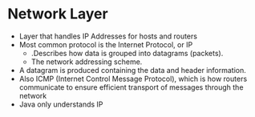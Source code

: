 # Network Layer
- Layer that handles IP Addresses for hosts and routers
- Most common protocol is the Internet Protocol, or IP
	- .Describes how data is grouped into datagrams (packets).
	- The network addressing scheme.
- A datagram is produced containing the data and header information.
- Also ICMP (Internet Control Message Protocol), which is how routers communicate to ensure efficient transport of messages through the network
- Java only understands IP